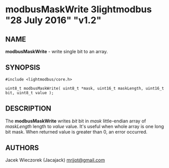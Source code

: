 # modbusMaskWrite 3lightmodbus "28 July 2016" "v1.2"

## NAME
**modbusMaskWrite** - write single bit to an array.

## SYNOPSIS
`#include <lightmodbus/core.h>`

`uint8_t modbusMaskWrite( uint8_t *mask, uint16_t maskLength, uint16_t bit, uint8_t value );`

## DESCRIPTION
The **modbusMaskWrite** writes *bit* bit in *mask* little-endian array of *maskLength* length to *value* value. It's useful when whole array is
 one long bit mask. When returned value is greater than 0, an error occurred.

## AUTHORS
Jacek Wieczorek (Jacajack) <mrjjot@gmail.com>
